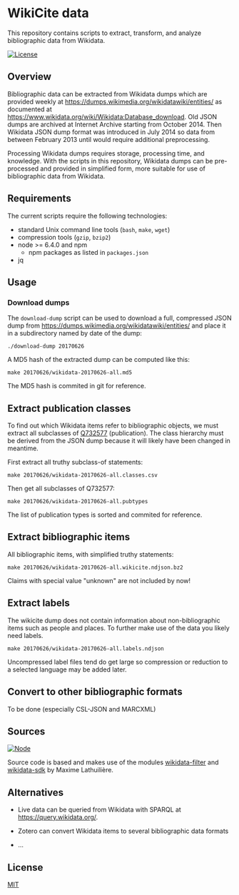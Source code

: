 # WikiCite data

This repository contains scripts to extract, transform, and analyze bibliographic data from Wikidata.

[![License](https://img.shields.io/badge/license-MIT-blue.svg)](https://opensource.org/licenses/MIT)

## Overview

Bibliographic data can be extracted from Wikidata dumps which are provided weekly at <https://dumps.wikimedia.org/wikidatawiki/entities/> as documented at <https://www.wikidata.org/wiki/Wikidata:Database_download>. Old JSON dumps are archived at Internet Archive starting from October 2014. Then Wikidata JSON dump format was introduced in July 2014 so data from between February 2013 until would require additional preprocessing.

Processing Wikidata dumps requires storage, processing time, and knowledge. With the scripts in this repository, Wikidata dumps can be pre-processed and provided in simplified form, more suitable for use of bibliographic data from Wikidata.


## Requirements

The current scripts require the following technologies:

* standard Unix command line tools (`bash`, `make`, `wget`)
* compression tools (`gzip`, `bzip2`)
* node >= 6.4.0 and npm
    * npm packages as listed in `packages.json`
* jq

## Usage

### Download dumps

The `download-dump` script can be used to download a full, compressed JSON dump from <https://dumps.wikimedia.org/wikidatawiki/entities/> and place it in a subdirectory named by date of the dump:

    ./download-dump 20170626

A MD5 hash of the extracted dump can be computed like this:

    make 20170626/wikidata-20170626-all.md5

The MD5 hash is commited in git for reference.

## Extract publication classes

To find out which Wikidata items refer to bibliographic objects, we must extract all subclasses of [Q732577](http://www.wikidata.org/entity/Q732577) (publication). The class hierarchy must be derived from the JSON dump because it will likely have been changed in meantime.

First extract all truthy subclass-of statements:

    make 20170626/wikidata-20170626-all.classes.csv

Then get all subclasses of Q732577:

    make 20170626/wikidata-20170626-all.pubtypes

The list of publication types is sorted and commited for reference.

## Extract bibliographic items

All bibliographic items, with simplified truthy statements:

    make 20170626/wikidata-20170626-all.wikicite.ndjson.bz2

Claims with special value "unknown" are not included by now!

## Extract labels

The wikicite dump does not contain information about non-bibliographic items such as people and places. To further make use of the data you likely need labels.

    make 20170626/wikidata-20170626-all.labels.ndjson

Uncompressed label files tend do get large so compression or reduction to a selected language may be added later.

## Convert to other bibliographic formats

To be done (especially CSL-JSON and MARCXML)

## Sources

[![Node](https://img.shields.io/badge/node-%3E=%20v6.4.0-brightgreen.svg)](http://nodejs.org)

Source code is based and makes use of the modules [wikidata-filter](https://www.npmjs.com/package/wikidata-filter)
and [wikidata-sdk](https://www.npmjs.com/package/wikidata-sdk) by Maxime Lathuilière.

## Alternatives

* Live data can be queried from Wikidata with SPARQL at <https://query.wikidata.org/>.

* Zotero can convert Wikidata items to several bibliographic data formats 

* ...

## License

[MIT](LICENSE.md)
